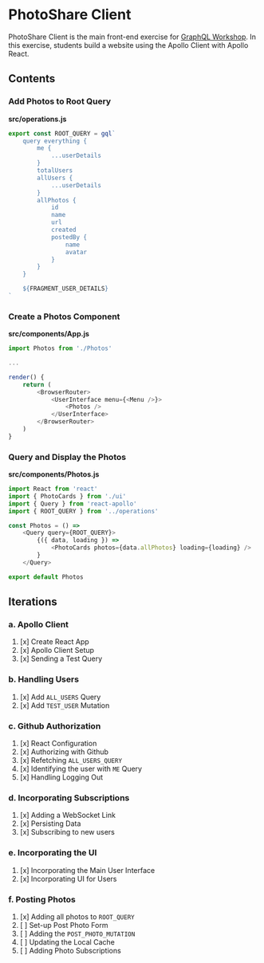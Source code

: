 PhotoShare Client
===============
PhotoShare Client is the main front-end  exercise for [GraphQL Workshop](https://www.graphqlworkshop.com). In this exercise, students build a website using the Apollo Client with Apollo React.

Contents
---------------

### Add Photos to Root Query

__src/operations.js__
```javascript
export const ROOT_QUERY = gql`
    query everything {
        me {
            ...userDetails
        }
        totalUsers
        allUsers {
            ...userDetails
        }
        allPhotos {
            id
            name
            url
            created
            postedBy {
                name
                avatar
            }
        }
    }

    ${FRAGMENT_USER_DETAILS}
`
```

### Create a Photos Component

__src/components/App.js__
```javascript
import Photos from './Photos'

...

render() {
    return (
        <BrowserRouter>
            <UserInterface menu={<Menu />}>
                <Photos />
            </UserInterface>
        </BrowserRouter>
    )
}
```

### Query and Display the Photos

__src/components/Photos.js__
```javascript
import React from 'react'
import { PhotoCards } from './ui'
import { Query } from 'react-apollo'
import { ROOT_QUERY } from '../operations'

const Photos = () => 
    <Query query={ROOT_QUERY}>
        {({ data, loading }) => 
            <PhotoCards photos={data.allPhotos} loading={loading} />
        }
    </Query>

export default Photos
```

Iterations
---------------

### a. Apollo Client

1. [x] Create React App
2. [x] Apollo Client Setup
3. [x] Sending a Test Query

### b. Handling Users

1. [x] Add `ALL_USERS` Query
2. [x] Add `TEST_USER` Mutation

### c. Github Authorization

1. [x] React Configuration
2. [x] Authorizing with Github
3. [x] Refetching `ALL_USERS_QUERY`
4. [x] Identifying the user with `ME` Query
5. [x] Handling Logging Out

### d. Incorporating Subscriptions

1. [x] Adding a WebSocket Link
2. [x] Persisting Data
3. [x] Subscribing to new users

### e. Incorporating the UI

1. [x] Incorporating the Main User Interface
2. [x] Incorporating UI for Users

### f. Posting Photos

1. [x] Adding all photos to `ROOT_QUERY`
2. [ ] Set-up Post Photo Form
3. [ ] Adding the `POST_PHOTO_MUTATION`
4. [ ] Updating the Local Cache
5. [ ] Adding Photo Subscriptions
